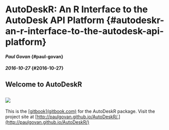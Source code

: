 # AutoDeskR: An R Interface to the AutoDesk API Platform {#autodeskr-an-r-interface-to-the-autodesk-api-platform}

#### _Paul Govan_ {#paul-govan}

#### _2016-10-27_ {#2016-10-27}

## Welcome to AutoDeskR

## ![](https://github.com/paulgovan/AutoDeskR/blob/master/inst/images/basicSample.png?raw=true)

This is the [\[gitbook\]\(gitbook.com\)](/gitbook.com) for the AutoDeskR package. Visit the project site at [http://paulgovan.github.io/AutoDeskR/.](http://paulgovan.github.io/AutoDeskR/)


